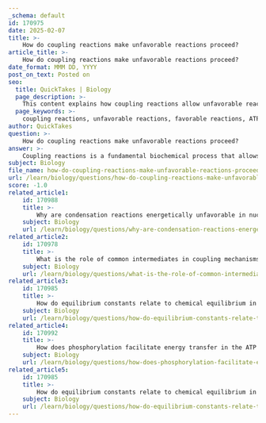 ```yaml
---
_schema: default
id: 170975
date: 2025-02-07
title: >-
    How do coupling reactions make unfavorable reactions proceed?
article_title: >-
    How do coupling reactions make unfavorable reactions proceed?
date_format: MMM DD, YYYY
post_on_text: Posted on
seo:
  title: QuickTakes | Biology
  page_description: >-
    This content explains how coupling reactions allow unfavorable reactions in biochemical processes to proceed by linking them with favorable ones, highlighting mechanisms like ATP hydrolysis, concentration differences, and common intermediates.
  page_keywords: >-
    coupling reactions, unfavorable reactions, favorable reactions, ATP hydrolysis, metabolic pathways, Gibbs Free Energy, glycolysis, biochemical processes, energy production, cellular functions
author: QuickTakes
question: >-
    How do coupling reactions make unfavorable reactions proceed?
answer: >-
    Coupling reactions is a fundamental biochemical process that allows energetically unfavorable reactions to proceed by linking them with energetically favorable ones. This mechanism is crucial for maintaining cellular functions and metabolic pathways.\n\n### Mechanisms of Reaction Coupling\n\n1. **Linking Unfavorable and Favorable Reactions**: \n   - The most common method of coupling involves pairing an unfavorable reaction (which has a positive Gibbs Free Energy change, ΔG) with a favorable reaction (which has a negative ΔG). A classic example of this is the hydrolysis of ATP. The hydrolysis of ATP releases energy, which can be harnessed to drive an unfavorable reaction forward. For instance, the synthesis of sucrose from glucose and fructose is energetically unfavorable, but when coupled with ATP hydrolysis, the overall reaction becomes favorable.\n\n2. **Siphoning Off Products**: \n   - Another method of coupling involves creating concentration differences by siphoning off products of a reaction. By removing products as they are formed, the reaction can be driven forward according to Le Chatelier's principle, which states that a system at equilibrium will shift to counteract any changes imposed on it. This method effectively lowers the concentration of products, thus favoring the forward reaction.\n\n3. **Common Intermediates**: \n   - Reactions can also be coupled through common intermediates. In this scenario, a product of one reaction serves as a reactant for another. This linkage ensures that the unfavorable reaction is driven by the favorable one, as the intermediate is continuously consumed.\n\n### Example: Glycolysis\nGlycolysis serves as an excellent example of reaction coupling. It is a multi-step process where several reactions are linked together. Some steps in glycolysis are energetically unfavorable, but they are coupled with favorable reactions, allowing the pathway to proceed efficiently. The overall pathway is designed to ensure that the energy released from the breakdown of glucose is harnessed effectively, with ATP being produced as a key energy carrier.\n\n### Importance of Gibbs Free Energy (ΔG)\nThe concept of Gibbs Free Energy is central to understanding reaction coupling. A negative ΔG indicates a spontaneous and favorable reaction, while a positive ΔG indicates an unfavorable reaction. By coupling reactions, cells can manipulate these energy changes to drive necessary biochemical processes.\n\n### Conclusion\nIn summary, coupling reactions is a vital strategy employed by cells to facilitate unfavorable reactions. By linking these reactions to favorable ones, utilizing concentration differences, and employing common intermediates, cells can efficiently manage their metabolic pathways and maintain homeostasis. This process is essential for various cellular functions, including biosynthesis, energy production, and metabolic regulation.
subject: Biology
file_name: how-do-coupling-reactions-make-unfavorable-reactions-proceed.md
url: /learn/biology/questions/how-do-coupling-reactions-make-unfavorable-reactions-proceed
score: -1.0
related_article1:
    id: 170988
    title: >-
        Why are condensation reactions energetically unfavorable in nucleic acid biosynthesis?
    subject: Biology
    url: /learn/biology/questions/why-are-condensation-reactions-energetically-unfavorable-in-nucleic-acid-biosynthesis
related_article2:
    id: 170978
    title: >-
        What is the role of common intermediates in coupling mechanisms?
    subject: Biology
    url: /learn/biology/questions/what-is-the-role-of-common-intermediates-in-coupling-mechanisms
related_article3:
    id: 170985
    title: >-
        How do equilibrium constants relate to chemical equilibrium in glycolysis?
    subject: Biology
    url: /learn/biology/questions/how-do-equilibrium-constants-relate-to-chemical-equilibrium-in-glycolysis
related_article4:
    id: 170992
    title: >-
        How does phosphorylation facilitate energy transfer in the ATP and ADP cycle?
    subject: Biology
    url: /learn/biology/questions/how-does-phosphorylation-facilitate-energy-transfer-in-the-atp-and-adp-cycle
related_article5:
    id: 170985
    title: >-
        How do equilibrium constants relate to chemical equilibrium in glycolysis?
    subject: Biology
    url: /learn/biology/questions/how-do-equilibrium-constants-relate-to-chemical-equilibrium-in-glycolysis
---
```


&nbsp;